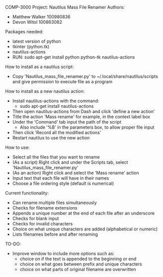COMP-3000 Project: Nautilus Mass File Renamer
Authors:
- Matthew Walker 100980836
- Devon Witol 100863082

Packages needed:
- latest version of python
- tkinter (python.tk)
- nautilus-actions
- RUN: sudo apt-get install python python-tk nautilus-actions

How to install as a nautilus script:
- Copy 'Nautilus_mass_file_renamer.py' to ~/.local/share/nautilus/scripts 
  and give permission to execute file as a program

How to install as a new nautilus action:
- Install nautilus-actions with the command:
	- sudo apt-get install nautilus-actions
- Then open nautilus-actions from Dash and click 'define a new action'
- Title the action 'Mass rename' for example, in the context label box
- Under the 'Command' tab input the path of the script
	- Also include '%B' in the parameters box, to allow proper file input
- Then click 'Record all the modified actions'
- Restart nautilus to use the new action

How to use:
- Select all the files that you want to rename
- (As a script) Right click and under the Scripts tab, select 'Nautilus_mass_file_renamer.py'
- (As an action) Right click and select the 'Mass rename' action
- Input text that each file will have in their names
- Choose a file ordering style (default is numerical)

Current functionality:
- Can rename multiple files simultaneously
- Checks for filename extensions
- Appends a unique number at the end of each file after an underscore
- Checks for blank input
- Checks for invalid characters
- Choice on what unique characters are added (alphabetical or numeric)
- Lists filenames before and after renaming

TO-DO:
- Improve window to include more options such as:
	- choice on if the text is appended to the beginning or end
	- choice on what goes between prefix and unique characters
	- choice on what parts of original filename are overwritten